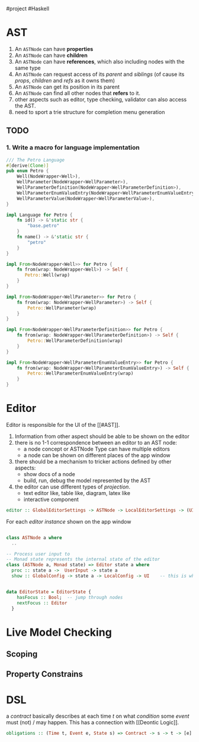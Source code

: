 #project 
#Haskell


# AST 

1. An `ASTNode` can have **properties**
2. An `ASTNode` can have **children**
3. An `ASTNode` can have **references**, which also including nodes with the same type
4. An `ASTNode` can request access of its _parent_ and _siblings_ (of cause its _props_, _children_ and _refs_ as it owns them)
5. An `ASTNode` can get its position in its parent
6. An `ASTNode` can find all other nodes that **refers** to it.
7. other aspects such as editor, type checking, validator can also access the AST.
8. need to sport a trie structure for completion menu generation


## TODO

### 1. Write a macro for language implementation 

```rust
/// The Petro Language
#[derive(Clone)]
pub enum Petro {
    Well(NodeWrapper<Well>),
    WellParameter(NodeWrapper<WellParameter>),
    WellParameterDefinition(NodeWrapper<WellParameterDefinition>),
    WellParameterEnumValueEntry(NodeWrapper<WellParameterEnumValueEntry>),
    WellParameterValue(NodeWrapper<WellParameterValue>),
}

impl Language for Petro {
    fn id() -> &'static str {
        "base.petro"
    }
    fn name() -> &'static str {
        "petro"
    }
}

impl From<NodeWrapper<Well>> for Petro {
    fn from(wrap: NodeWrapper<Well>) -> Self {
       Petro::Well(wrap) 
    }
}

impl From<NodeWrapper<WellParameter>> for Petro {
    fn from(wrap: NodeWrapper<WellParameter>) -> Self {
        Petro::WellParameter(wrap)
    } 
}

impl From<NodeWrapper<WellParameterDefinition>> for Petro {
    fn from(wrap: NodeWrapper<WellParameterDefinition>) -> Self {
        Petro::WellParameterDefinition(wrap)
    } 
}

impl From<NodeWrapper<WellParameterEnumValueEntry>> for Petro {
    fn from(wrap: NodeWrapper<WellParameterEnumValueEntry>) -> Self {
        Petro::WellParameterEnumValueEntry(wrap)
    } 
}

```

# Editor

Editor is responsible for the UI of the [[#AST]].
1. Information from other aspect should be able to be shown on the editor
2. there is no 1-1 correspondence between an editor to an AST node:
    - a node concept or ASTNode Type can have multiple editors
    - a node can be shown on different places of the app window
3. there should be a mechanism to tricker actions defined by other aspects:
    - show docs of a node
    - build, run, debug the model represented by the AST
4. the editor can use different types of _projection_.
    - text editor like, table like, diagram, latex like
    - interactive component 


```haskell
editor :: GlobalEditorSettings -> ASTNode -> LocalEditorSettings -> (UI, UserInput -> ASTNode)  
```

For each _editor instance_ shown on the app window 

``` haskell 

class ASTNode a where
  ..

-- Process user input to
-- Monad state represents the internal state of the editor
class (ASTNode a, Monad state) => Editor state a where
  proc :: state a ->  UserInput -> state a
  show :: GlobalConfig -> state a -> LocalConfig -> UI    -- this is where yew steps in


data EditorState = EditorState {
    hasFocus :: Bool;  -- jump through nodes
    nextFocus :: Editor
  }
```



# Live Model Checking

## Scoping
## Property Constrains


# DSL

a _contract_ basically describes at each time $t$ on what _condition_ some _event_ must (not) / may happen. This has a connection with [[Deontic Logic]].

```haskell
obligations :: (Time t, Event e, State s) => Contract -> s -> t -> [e] 
```
